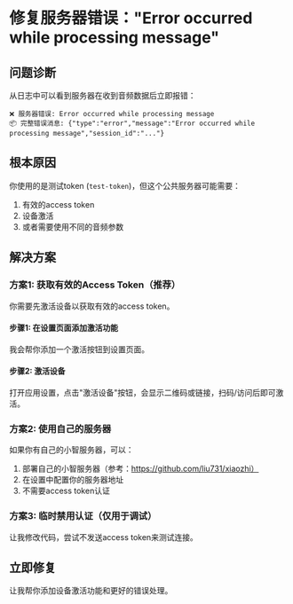 # 修复服务器错误："Error occurred while processing message"

## 问题诊断

从日志中可以看到服务器在收到音频数据后立即报错：
```
❌ 服务器错误: Error occurred while processing message
📦 完整错误消息: {"type":"error","message":"Error occurred while processing message","session_id":"..."}
```

## 根本原因

你使用的是测试token (`test-token`)，但这个公共服务器可能需要：
1. 有效的access token
2. 设备激活
3. 或者需要使用不同的音频参数

## 解决方案

### 方案1: 获取有效的Access Token（推荐）

你需要先激活设备以获取有效的access token。

#### 步骤1: 在设置页面添加激活功能

我会帮你添加一个激活按钮到设置页面。

#### 步骤2: 激活设备

打开应用设置，点击"激活设备"按钮，会显示二维码或链接，扫码/访问后即可激活。

### 方案2: 使用自己的服务器

如果你有自己的小智服务器，可以：

1. 部署自己的小智服务器（参考：https://github.com/liu731/xiaozhi）
2. 在设置中配置你的服务器地址
3. 不需要access token认证

### 方案3: 临时禁用认证（仅用于调试）

让我修改代码，尝试不发送access token来测试连接。

## 立即修复

让我帮你添加设备激活功能和更好的错误处理。
